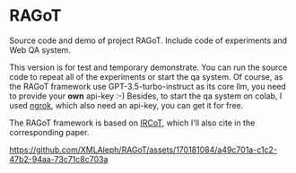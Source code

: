 # RAGoT
Source code and demo of project RAGoT. Include code of experiments and Web QA system.

This version is for test and temporary demonstrate. You can run the source code to repeat all of the experiments or start the qa system. Of course, as the RAGoT framework use GPT-3.5-turbo-instruct as its core llm, you need to provide your **own** api-key :-)
Besides, to start the qa system on colab, I used [ngrok](https://ngrok.com/), which also need an api-key, you can get it for free.

The RAGoT framework is based on [IRCoT](https://github.com/StonyBrookNLP/ircot), which I'll also cite in the corresponding paper.

https://github.com/XMLAleph/RAGoT/assets/170181084/a49c701a-c1c2-47b2-94aa-73c71c8c703a


